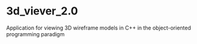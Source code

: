 # 3d_viever_2.0
 Application for viewing 3D wireframe models in C++ in the object-oriented programming paradigm
